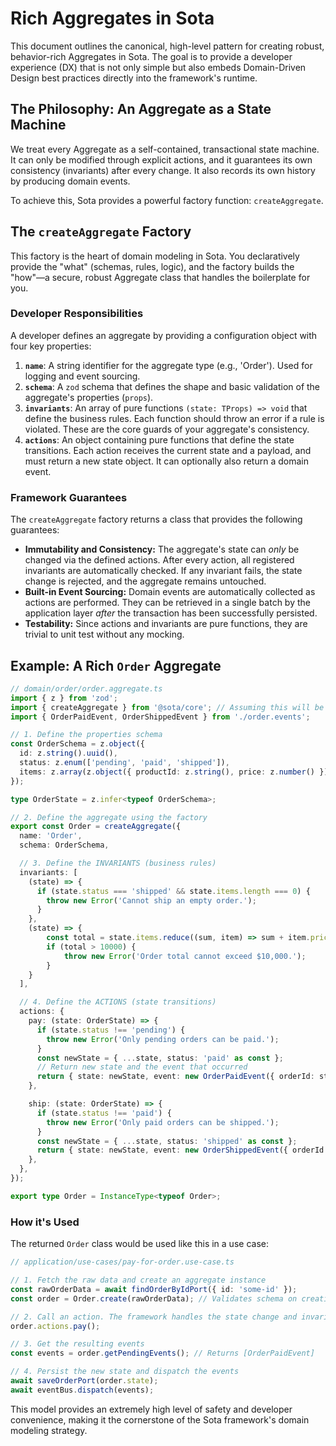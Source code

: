 # Rich Aggregates in Sota

This document outlines the canonical, high-level pattern for creating robust, behavior-rich Aggregates in Sota. The goal is to provide a developer experience (DX) that is not only simple but also embeds Domain-Driven Design best practices directly into the framework's runtime.

## The Philosophy: An Aggregate as a State Machine

We treat every Aggregate as a self-contained, transactional state machine. It can only be modified through explicit actions, and it guarantees its own consistency (invariants) after every change. It also records its own history by producing domain events.

To achieve this, Sota provides a powerful factory function: `createAggregate`.

## The `createAggregate` Factory

This factory is the heart of domain modeling in Sota. You declaratively provide the "what" (schemas, rules, logic), and the factory builds the "how"—a secure, robust Aggregate class that handles the boilerplate for you.

### Developer Responsibilities

A developer defines an aggregate by providing a configuration object with four key properties:

1.  **`name`**: A string identifier for the aggregate type (e.g., 'Order'). Used for logging and event sourcing.
2.  **`schema`**: A `zod` schema that defines the shape and basic validation of the aggregate's properties (`props`).
3.  **`invariants`**: An array of pure functions `(state: TProps) => void` that define the business rules. Each function should throw an error if a rule is violated. These are the core guards of your aggregate's consistency.
4.  **`actions`**: An object containing pure functions that define the state transitions. Each action receives the current state and a payload, and must return a new state object. It can optionally also return a domain event.

### Framework Guarantees

The `createAggregate` factory returns a class that provides the following guarantees:

-   **Immutability and Consistency:** The aggregate's state can *only* be changed via the defined actions. After every action, all registered invariants are automatically checked. If any invariant fails, the state change is rejected, and the aggregate remains untouched.
-   **Built-in Event Sourcing:** Domain events are automatically collected as actions are performed. They can be retrieved in a single batch by the application layer *after* the transaction has been successfully persisted.
-   **Testability:** Since actions and invariants are pure functions, they are trivial to unit test without any mocking.

## Example: A Rich `Order` Aggregate

```typescript
// domain/order/order.aggregate.ts
import { z } from 'zod';
import { createAggregate } from '@sota/core'; // Assuming this will be the path
import { OrderPaidEvent, OrderShippedEvent } from './order.events';

// 1. Define the properties schema
const OrderSchema = z.object({
  id: z.string().uuid(),
  status: z.enum(['pending', 'paid', 'shipped']),
  items: z.array(z.object({ productId: z.string(), price: z.number() })),
});

type OrderState = z.infer<typeof OrderSchema>;

// 2. Define the aggregate using the factory
export const Order = createAggregate({
  name: 'Order',
  schema: OrderSchema,

  // 3. Define the INVARIANTS (business rules)
  invariants: [
    (state) => {
      if (state.status === 'shipped' && state.items.length === 0) {
        throw new Error('Cannot ship an empty order.');
      }
    },
    (state) => {
        const total = state.items.reduce((sum, item) => sum + item.price, 0);
        if (total > 10000) {
            throw new Error('Order total cannot exceed $10,000.');
        }
    }
  ],

  // 4. Define the ACTIONS (state transitions)
  actions: {
    pay: (state: OrderState) => {
      if (state.status !== 'pending') {
        throw new Error('Only pending orders can be paid.');
      }
      const newState = { ...state, status: 'paid' as const };
      // Return new state and the event that occurred
      return { state: newState, event: new OrderPaidEvent({ orderId: state.id }) };
    },

    ship: (state: OrderState) => {
      if (state.status !== 'paid') {
        throw new Error('Only paid orders can be shipped.');
      }
      const newState = { ...state, status: 'shipped' as const };
      return { state: newState, event: new OrderShippedEvent({ orderId: state.id }) };
    },
  },
});

export type Order = InstanceType<typeof Order>;
```

### How it's Used

The returned `Order` class would be used like this in a use case:

```typescript
// application/use-cases/pay-for-order.use-case.ts

// 1. Fetch the raw data and create an aggregate instance
const rawOrderData = await findOrderByIdPort({ id: 'some-id' });
const order = Order.create(rawOrderData); // Validates schema on creation

// 2. Call an action. The framework handles the state change and invariant checks.
order.actions.pay();

// 3. Get the resulting events
const events = order.getPendingEvents(); // Returns [OrderPaidEvent]

// 4. Persist the new state and dispatch the events
await saveOrderPort(order.state);
await eventBus.dispatch(events);
```

This model provides an extremely high level of safety and developer convenience, making it the cornerstone of the Sota framework's domain modeling strategy.